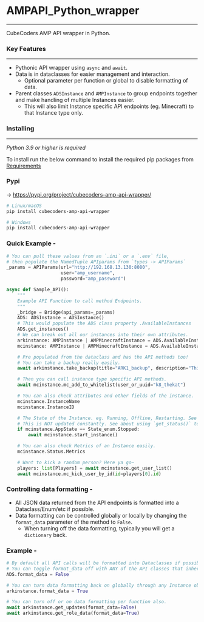 # AMPAPI_Python_wrapper
___
CubeCoders AMP API wrapper in Python. 

### Key Features
___

- Pythonic API wrapper using `async` and `await`.
- Data is in dataclasses for easier management and interaction.
    - Optional parameter per function or global to disable formatting of data.
- Parent classes `ADSInstance` and `AMPInstance` to group endpoints together and make handling of multiple Instances easier.
    - This will also limit Instance specific API endpoints (eg. Minecraft) to that Instance type only.

### Installing
___

*Python 3.9 or higher is required*

To install run the below command to install the required pip packages from [Requirements](./requirements.txt)

### Pypi 
-> https://pypi.org/project/cubecoders-amp-api-wrapper/
```bash
# Linux/macOS
pip install cubecoders-amp-api-wrapper

# Windows
pip install cubecoders-amp-api-wrapper
```


### Quick Example -

```py
# You can pull these values from an `.ini` or a `.env` file,
# then populate the NamedTuple APIparams from `types -> APIParams`
_params = APIParams(url="http://192.168.13.130:8080",
                    user="amp_username",
                    password="amp_password")

async def Sample_API():
    """
    Example API Function to call method Endpoints.
    """
    _bridge = Bridge(api_params=_params)
    ADS: ADSInstance = ADSInstance()
    # This would populate the ADS class property .AvailableInstances
    ADS.get_instances()
    # We can break out all our instances into their own attributes.
    arkinstance: AMPInstance | AMPMinecraftInstance = ADS.AvailableInstances[1]
    mcinstance: AMPInstance | AMPMinecraftInstance = ADS.AvailableInstances[2]

    # Pre populated from the dataclass and has the API methods too!
    # You can take a backup really easily.
    await arkinstance.take_backup(title="ARK1_backup", description="This is an ARK backup", sticky=True)

    # Then you can call instance type specific API methods.
    await mcinstance.mc_add_to_whitelist(user_or_uuid="k8_thekat")

    # You can also check attributes and other fields of the instance.
    mcinstance.InstanceName
    mcinstance.InstanceID

    # The State of the Instance. eg. Running, Offline, Restarting. See `types.py -> State_enum
    # This is NOT updated constantly. See about using `get_status()` to keep it current.
    if mcinstance.AppState == State_enum.Stopped:
        await mcinstance.start_instance()

    # You can also check Metrics of an Instance easily.
    mcinstance.Status.Metrics

    # Want to kick a random person? Here ya go~
    players: list[Players] = await mcinstance.get_user_list()
    await mcinstance.mc_kick_user_by_id(id=players[0].id)
```


### Controlling data formatting -
- All JSON data returned from the API endpoints is formatted into a Dataclass/Enum/etc if possible.
- Data formatting can be controlled globally or locally by changing the `format_data` parameter of the method to `False`.
    - When turning off the data formatting, typically you will get a `dictionary` back.

### Example -
```py
# By default all API calls will be formatted into Dataclasses if possible.
# You can toggle format_data off with ANY of the API classes that inherit Base().
ADS.format_data = False

# You can turn data formatting back on globally through any Instance object.
arkinstance.format_data = True

# You can turn off or on data formatting per function also.
await arkinstance.get_updates(format_data=False)
await arkinstance.get_role_data(format_data=True)

```